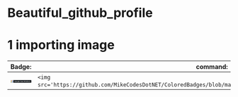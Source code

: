 # Beautiful_github_profile


# 1 importing image

| **Badge:** | **command:** | 
| --------------- | --------------- |
| <img src='https://github.com/MikeCodesDotNET/ColoredBadges/blob/master/svg/dev/services/google_cloud_platform.svg'>| `<img src='https://github.com/MikeCodesDotNET/ColoredBadges/blob/master/svg/dev/services/google_cloud_platform.svg'>`|
